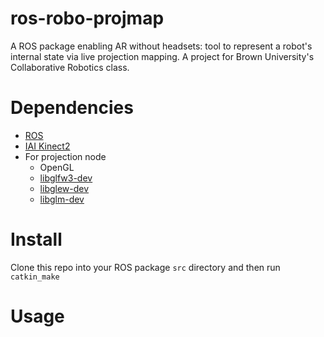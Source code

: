 # ros-robo-projmap
A ROS package enabling AR without headsets: tool to represent a robot's internal state via live projection mapping. A project for Brown University's Collaborative Robotics class.

# Dependencies
- [ROS](https://wiki.ros.org/ROS/Installation)
- [IAI Kinect2](https://github.com/code-iai/iai_kinect2)
- For projection node
  - OpenGL
  - [libglfw3-dev](https://www.glfw.org/)
  - [libglew-dev](http://glew.sourceforge.net/)
  - [libglm-dev](https://glm.g-truc.net/0.9.9/index.html)

# Install
Clone this repo into your ROS package `src` directory and then run `catkin_make` 

# Usage